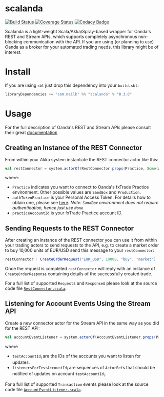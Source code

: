 # scalanda

[![Build Status](https://travis-ci.org/msilb/scalanda.svg?branch=master)](https://travis-ci.org/msilb/scalanda)
[![Coverage Status](https://coveralls.io/repos/msilb/scalanda/badge.svg?branch=master)](https://coveralls.io/r/msilb/scalanda?branch=master)
[![Codacy Badge](https://www.codacy.com/project/badge/2bb6da8abeee48b483a7d9ee8d88d65f)](https://www.codacy.com/public/me_7/scalanda)

Scalanda is a light-weight Scala/Akka/Spray-based wrapper for Oanda's REST and Stream APIs, which supports completely asynchronous non-blocking communication with the API. If you are using (or planning to use) Oanda as a broker for your automated trading needs, this library might be of interest.

# Install

If you are using `sbt` just drop this dependency into your `build.sbt`:

```scala
libraryDependencies += "com.msilb" %% "scalanda" % "0.3.0"
```

# Usage

For the full description of Oanda's REST and Stream APIs please consult their great [documentation](http://developer.oanda.com/rest-live/introduction).

## Creating an Instance of the REST Connector

From within your Akka system instantiate the REST connector actor like this:

```scala
val restConnector = system.actorOf(RestConnector.props(Practice, Some(authTokenPractice), practiceAccountId))
```

where:

* `Practice` indicates you want to connect to Oanda's fxTrade Practice environment. Other possible values are `SandBox` and `Production`.
* `authTokenPractice` is your Personal Access Token. For details how to obtain one, please see [here](http://developer.oanda.com/rest-live/authentication). *Note: `SandBox` environment does not require authentication, hence just use `None`*
* `practiceAccountId` is your fxTrade Practice account ID.

## Sending Requests to the REST Connector

After creating an instance of the REST connector you can use it from within your trading actors to send requests to the API, e.g. to create a market order to buy 10,000 units of EUR/USD send this message to your `restConnector`:

```scala
restConnector ! CreateOrderRequest("EUR_USD", 10000, "buy", "market")
```

Once the request is completed `restConnector` will reply with an instance of `CreateOrderResponse` containing details of the successfully created trade.

For a full list of supported `Request`s and `Response`s please look at the source code file [`RestConnector.scala`](src/main/scala/com/msilb/scalanda/restapi/RestConnector.scala).

## Listening for Account Events Using the Stream API

Create a new connector actor for the Stream API in the same way as you did for the REST API:

```scala
val accountEventListener = system.actorOf(AccountEventListener.props(Practice, Some(authTokenPractice), Map(testAccountd1 -> listenersForTestAccountId1, testAccountId2 -> listenersForTestAccountId2)))
```

where

* `testAccountId`<sub>i</sub> are the IDs of the accounts you want to listen for updates.
* `listenersForTestAccountId`<sub>i</sub> are sequences of `ActorRef`s that should be notified of updates on account `testAccountId`<sub>i</sub>.

For a full list of supported `Transaction` events please look at the source code file [`AccountEventListener.scala`](src/main/scala/com/msilb/scalanda/streamapi/AccountEventListener.scala).
